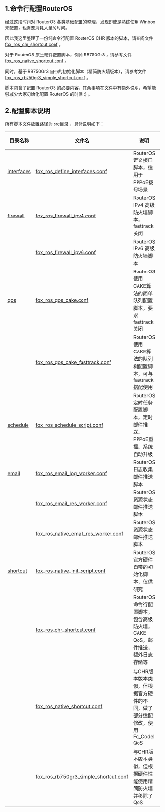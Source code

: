 ## 1.命令行配置RouterOS

经过这段时间对 RouterOS 各类基础配置的整理，发现即使是熟练使用 Winbox 来配置，也需要消耗大量的时间。  

因此我这里整理了一份纯命令行配置 RouterOS CHR 版本的脚本，请查阅文件 [fox_ros_chr_shortcut.conf](./src/shortcut/fox_ros_chr_shortcut.conf) 。  

对于 RouterOS 原生硬件配置脚本，例如 RB750Gr3 ，请参考文件 [fox_ros_native_shortcut.conf](./src/shortcut/fox_ros_native_shortcut.conf) 。  

同时，基于 RB750Gr3 自带的初始化脚本（精简防火墙版本），请参考文件 [fox_ros_rb750gr3_simple_shortcut.conf](./src/shortcut/fox_ros_rb750gr3_simple_shortcut.conf) 。  

脚本包含了配置 RouterOS 的必要内容，其余事项在文件中有额外说明，希望能够减少大家初始化配置 RouterOS 的时间 :) 。  

## 2.配置脚本说明

所有脚本文件放置路径为 [src目录](./src) ，具体说明如下：  

|目录名称|文件名|说明|适用对象|
|--|--|--|--|
|[interfaces](./src/interfaces)|[fox_ros_define_interfaces.conf](./src/interfaces/fox_ros_define_interfaces.conf)|RouterOS 定义接口脚本，适用于PPPoE拨号场景|CHR / 官方硬件|
|[firewall](./src/firewall)|[fox_ros_firewall_ipv4.conf](./src/firewall/fox_ros_firewall_ipv4.conf)|RouterOS IPv4 高级防火墙脚本，fasttrack关闭|CHR / 官方硬件|
||[fox_ros_firewall_ipv6.conf](./src/firewall/fox_ros_firewall_ipv6.conf)|RouterOS IPv6 高级防火墙脚本|CHR / 官方硬件|
|[qos](./src/qos)|[fox_ros_qos_cake.conf](./src/qos/fox_ros_qos_cake.conf)|RouterOS 使用CAKE算法的简单队列配置脚本，要求fasttrack关闭|CHR / 官方硬件|
||[fox_ros_qos_cake_fasttrack.conf](./src/qos/fox_ros_qos_cake_fasttrack.conf)|RouterOS 使用CAKE算法的队列树配置脚本，可与fasttrack搭配使用|CHR / 官方硬件|
|[schedule](./src/schedule)|[fox_ros_schedule_script.conf](./src/schedule/fox_ros_schedule_script.conf)|RouterOS 定时任务配置脚本，定时邮件推送、PPPoE重播、系统自动升级|CHR / 官方硬件|
|[email](./src/email)|[fox_ros_email_log_worker.conf](./src/email/fox_ros_email_log_worker.conf)|RouterOS 日志收集邮件推送脚本|CHR / 官方硬件|
||[fox_ros_email_res_worker.conf](./src/email/fox_ros_email_res_worker.conf)|RouterOS 资源状态邮件推送脚本|CHR|
||[fox_ros_native_email_res_worker.conf](./src/email/fox_ros_native_email_res_worker.conf)|RouterOS 资源状态邮件推送脚本|官方硬件|
|[shortcut](./src/shortcut)|[fox_ros_native_init_script.conf](./src/shortcut/fox_ros_native_init_script.conf)|RouterOS 官方硬件自带的初始化脚本，仅供研究|官方硬件|
||[fox_ros_chr_shortcut.conf](./src/shortcut/fox_ros_chr_shortcut.conf)|RouterOS 命令行配置脚本，包含高级防火墙，CAKE QoS，邮件推送，额外日志存储等|CHR / 高性能官方硬件|
||[fox_ros_native_shortcut.conf](./src/shortcut/fox_ros_native_shortcut.conf)|与CHR版本版本类似，但根据官方硬件的不同，做了部分适配修改，使用 Fq_Codel QoS|高性能官方硬件|
||[fox_ros_rb750gr3_simple_shortcut.conf](./src/shortcut/fox_ros_rb750gr3_simple_shortcut.conf)|与CHR版本版本类似，但根据硬件性能使用精简防火墙并移除了QoS|官方硬件|


